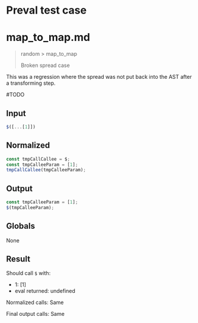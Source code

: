 # Preval test case

# map_to_map.md

> random > map_to_map
>
> Broken spread case

This was a regression where the spread was not put back into the AST after a transforming step.

#TODO

## Input

`````js filename=intro
$([...[1]])
`````

## Normalized

`````js filename=intro
const tmpCallCallee = $;
const tmpCalleeParam = [1];
tmpCallCallee(tmpCalleeParam);
`````

## Output

`````js filename=intro
const tmpCalleeParam = [1];
$(tmpCalleeParam);
`````

## Globals

None

## Result

Should call `$` with:
 - 1: [1]
 - eval returned: undefined

Normalized calls: Same

Final output calls: Same
